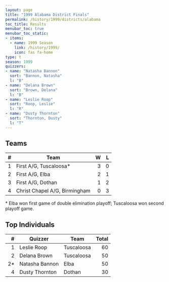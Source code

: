 ```yaml
---
layout: page
title: "1999 Alabama District Finals"
permalink: /history/1999/districts/alabama
toc_title: Results
menubar_toc: true
menubar_toc_static:
- items:
  - name: 1999 Season
    link: /history/1999/
    icon: fas fa-home
type: t
season: 1999
quizzers:
- name: "Natasha Bannon"
  sort: "Bannon, Natasha"
  l: "B"
- name: "Delana Brown"
  sort: "Brown, Delana"
  l: "B"
- name: "Leslie Roop"
  sort: "Roop, Leslie"
  l: "R"
- name: "Dusty Thornton"
  sort: "Thornton, Dusty"
  l: "T"
---
```


## Teams

|    # | Team                          |    W |    L |
| ---: | ----------------------------- | ---: | ---: |
|    1 | First A/G, Tuscaloosa*        |    3 |    0 |
|    2 | First A/G, Elba               |    2 |    1 |
|    3 | First A/G, Dothan             |    1 |    2 |
|    4 | Christ Chapel A/G, Birmingham |    0 |    3 |

\* Elba won first game of double elimination playoff; Tuscaloosa won second playoff game.

## Top Individuals

|    # | Quizzer        | Team       | Total |
| ---: | -------------- | ---------- | ----: |
|    1 | Leslie Roop    | Tuscaloosa |    60 |
|    2 | Delana Brown   | Tuscaloosa |    50 |
|   2* | Natasha Bannon | Elba       |    50 |
|    4 | Dusty Thornton | Dothan     |    30 |